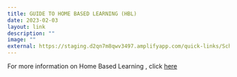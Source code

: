 ```yaml
---
title: GUIDE TO HOME BASED LEARNING (HBL)
date: 2023-02-03
layout: link
description: ""
image: ""
external: https://staging.d2qn7m8qwv3497.amplifyapp.com/quick-links/School-Safety/Guide-to-Home-Based-Learning-HBL/
---
```


For more information on Home Based Learning , click [here](http://staging.d2qn7m8qwv3497.amplifyapp.com/quick-links/School-Safety/Guide-to-Home-Based-Learning-HBL/)